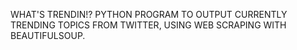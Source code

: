 WHAT'S TRENDIN!?
PYTHON PROGRAM TO OUTPUT CURRENTLY TRENDING TOPICS FROM TWITTER,
USING WEB SCRAPING WITH BEAUTIFULSOUP.
